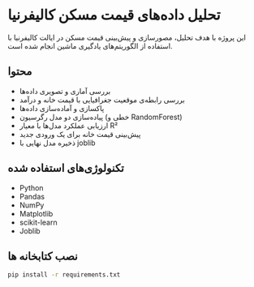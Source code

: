 # تحلیل داده‌های قیمت مسکن کالیفرنیا

این پروژه با هدف تحلیل، مصورسازی و پیش‌بینی قیمت مسکن در ایالت کالیفرنیا با استفاده از الگوریتم‌های یادگیری ماشین انجام شده است.

## محتوا

- بررسی آماری و تصویری داده‌ها
- بررسی رابطه‌ی موقعیت جغرافیایی با قیمت خانه و درآمد
- پاکسازی و آماده‌سازی داده‌ها
- پیاده‌سازی دو مدل رگرسیون (خطی و RandomForest)
- ارزیابی عملکرد مدل‌ها با معیار R²
- پیش‌بینی قیمت خانه برای یک ورودی جدید
- ذخیره مدل نهایی با joblib

## تکنولوژی‌های استفاده شده

- Python
- Pandas
- NumPy
- Matplotlib
- scikit-learn
- Joblib

## نصب کتابخانه ها
```bash
pip install -r requirements.txt